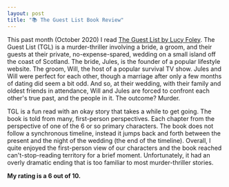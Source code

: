 ```yaml
---
layout: post
title: "📚 The Guest List Book Review"
---
```


This past month (October 2020) I read [The Guest List by Lucy Foley](https://micro.blog/books/0062868934?title=Guest+List&author=Lucy+Foley&isbn=0062868934). 
The Guest List (TGL) is a murder-thriller involving a bride, a groom, and their guests at their private, no-expense-spared, wedding on a small island off 
the coast of Scotland. The bride, Jules, is the founder of a popular lifestyle website. The groom, Will, the host of a popular survival TV show. Jules and 
Will were perfect for each other, though a marriage after only a few months of dating did seem a bit odd. And so, at their wedding, with their family and 
oldest friends in attendance, Will and Jules are forced to confront each other's true past, and the people in it. The outcome? Murder. 

TGL is a fun read with an okay story that takes a while to get going. The book is told from many, first-person perspectives. Each chapter from the 
perspective of one of the 6 or so primary characters. The book does not follow a synchronous timeline, instead it jumps back and forth between the 
present and the night of the wedding (the end of the timeline). Overall, I quite enjoyed the first-person view of our characters and the book 
reached can't-stop-reading territory for a brief moment. Unfortunately, it had an overly dramatic ending that is too familiar to most murder-thriller 
stories. 

__My rating is a 6 out of 10.__

